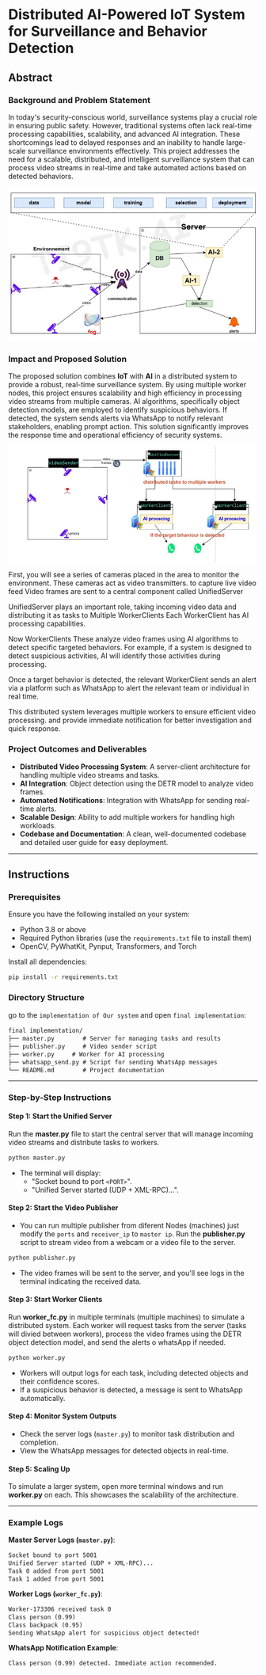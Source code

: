 # Distributed AI-Powered IoT System for Surveillance and Behavior Detection

## Abstract

### Background and Problem Statement  
In today's security-conscious world, surveillance systems play a crucial role in ensuring public safety. However, traditional systems often lack real-time processing capabilities, scalability, and advanced AI integration. These shortcomings lead to delayed responses and an inability to handle large-scale surveillance environments effectively. This project addresses the need for a scalable, distributed, and intelligent surveillance system that can process video streams in real-time and take automated actions based on detected behaviors.

![Conception of the Final implementation](./Ti9Tek_AI//images/system.jpg)
### Impact and Proposed Solution 
The proposed solution combines **IoT** with **AI** in a distributed system to provide a robust, real-time surveillance system. By using multiple worker nodes, this project ensures scalability and high efficiency in processing video streams from multiple cameras. AI algorithms, specifically object detection models, are employed to identify suspicious behaviors. If detected, the system sends alerts via WhatsApp to notify relevant stakeholders, enabling prompt action. This solution significantly improves the response time and operational efficiency of security systems.


![Conception of the Final implementation](./Ti9Tek_AI/images/final%20implementation.jpg)

First, you will see a series of cameras placed in the area to monitor the environment. These cameras act as video transmitters. to capture live video feed Video frames are sent to a central component called UnifiedServer

UnifiedServer plays an important role, taking incoming video data and distributing it as tasks to Multiple WorkerClients Each WorkerClient has AI processing capabilities.

Now WorkerClients These analyze video frames using AI algorithms to detect specific targeted behaviors. For example, if a system is designed to detect suspicious activities, AI will identify those activities during processing.

Once a target behavior is detected, the relevant WorkerClient sends an alert via a platform such as WhatsApp to alert the relevant team or individual in real time.

This distributed system leverages multiple workers to ensure efficient video processing. and provide immediate notification for better investigation and quick response.


### Project Outcomes and Deliverables  
- **Distributed Video Processing System**: A server-client architecture for handling multiple video streams and tasks.
- **AI Integration**: Object detection using the DETR model to analyze video frames.
- **Automated Notifications**: Integration with WhatsApp for sending real-time alerts.
- **Scalable Design**: Ability to add multiple workers for handling high workloads.
- **Codebase and Documentation**: A clean, well-documented codebase and detailed user guide for easy deployment.

---

## Instructions

### Prerequisites  
Ensure you have the following installed on your system:  
- Python 3.8 or above  
- Required Python libraries (use the `requirements.txt` file to install them)  
- OpenCV, PyWhatKit, Pynput, Transformers, and Torch  

Install all dependencies:  
```bash
pip install -r requirements.txt
```

### Directory Structure  
go to the `implementation of Our system` and open `final implementation`:
```plaintext
final implementation/
├── master.py        # Server for managing tasks and results
├── publisher.py     # Video sender script
├── worker.py     # Worker for AI processing
├── whatsapp_send.py # Script for sending WhatsApp messages
└── README.md        # Project documentation
```

---

### Step-by-Step Instructions  

#### Step 1: Start the Unified Server  
Run the **master.py** file to start the central server that will manage incoming video streams and distribute tasks to workers.  
```bash
python master.py
```  
- The terminal will display:  
  - "Socket bound to port `<PORT>`".  
  - "Unified Server started (UDP + XML-RPC)...".

#### Step 2: Start the Video Publisher  
- You can run multiple publisher from diferent Nodes (machines) just modify the `ports` and `receiver_ip` to `master ip`.
Run the **publisher.py** script to stream video from a webcam or a video file to the server.  
```bash
python publisher.py
```  
- The video frames will be sent to the server, and you'll see logs in the terminal indicating the received data.

#### Step 3: Start Worker Clients  
Run **worker_fc.py** in multiple terminals (multiple machines) to simulate a distributed system. Each worker will request tasks from the server (tasks will divied between workers), process the video frames using the DETR object detection model, and send the alerts o whatsApp if needed.  
```bash
python worker.py
```  
- Workers will output logs for each task, including detected objects and their confidence scores.  
- If a suspicious behavior is detected, a message is sent to WhatsApp automatically.

#### Step 4: Monitor System Outputs  
- Check the server logs (`master.py`) to monitor task distribution and completion.  
- View the WhatsApp messages for detected objects in real-time.  

#### Step 5: Scaling Up  
To simulate a larger system, open more terminal windows and run **worker.py** on each. This showcases the scalability of the architecture.

---

### Example Logs  

**Master Server Logs (`master.py`)**:  
```
Socket bound to port 5001  
Unified Server started (UDP + XML-RPC)...  
Task 0 added from port 5001  
Task 1 added from port 5001  
```

**Worker Logs (`worker_fc.py`)**:  
```
Worker-173306 received task 0  
Class person (0.99)  
Class backpack (0.95)  
Sending WhatsApp alert for suspicious object detected!  
```

**WhatsApp Notification Example**:  
```
Class person (0.99) detected. Immediate action recommended.  
```